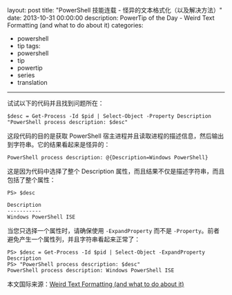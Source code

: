 ﻿layout: post
title: "PowerShell 技能连载 - 怪异的文本格式化（以及解决方法）"
date: 2013-10-31 00:00:00
description: PowerTip of the Day - Weird Text Formatting (and what to do about it)
categories:
- powershell
- tip
tags:
- powershell
- tip
- powertip
- series
- translation
---
试试以下的代码并且找到问题所在：

	$desc = Get-Process -Id $pid | Select-Object -Property Description
	"PowerShell process description: $desc" 

这段代码的目的是获取 PowerShell 宿主进程并且读取进程的描述信息，然后输出到字符串。它的结果看起来是怪异的：

	PowerShell process description: @{Description=Windows PowerShell}

这是因为代码中选择了整个 Description 属性，而且结果不仅是描述字符串，而且包括了整个属性：

	PS> $desc
	
	Description
	-----------
	Windows PowerShell ISE

当您只选择一个属性时，请确保使用 `-ExpandProperty` 而不是 `-Property`。前者避免产生一个属性列，并且字符串看起来正常了：

	PS> $desc = Get-Process -Id $pid | Select-Object -ExpandProperty Description
	PS> "PowerShell process description: $desc"
	PowerShell process description: Windows PowerShell ISE
 
<!--more-->
本文国际来源：[Weird Text Formatting (and what to do about it)](http://powershell.com/cs/blogs/tips/archive/2013/10/31/weird-text-formatting-and-what-to-do-about-it.aspx)

